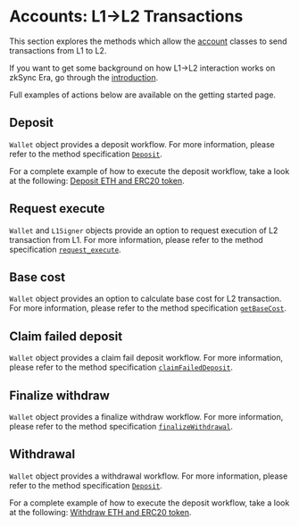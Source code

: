 # Accounts: L1->L2 Transactions

This section explores the methods which allow the [account](/sdk/python/accounts) classes to send transactions from L1 to L2.

If you want to get some background on how L1->L2 interaction works on zkSync Era, go through the
[introduction](https://docs.zksync.io/build/developer-reference/l1-l2-interoperability).

Full examples of actions below are available on the getting started page.

## Deposit

`Wallet` object provides a deposit workflow. For more information, please refer to the
method specification [`Deposit`](/sdk/python/accounts#deposit).

For a complete example of how to execute the deposit workflow, take a look at the following:
[Deposit ETH and ERC20 token](https://github.com/zksync-sdk/zksync2-examples/blob/main/python/01_deposit.py).

## Request execute

`Wallet` and `L1Signer` objects provide an option to request execution of L2 transaction from L1.
For more information, please refer to the method specification [`request_execute`](/sdk/python/accounts#requestexecute).

## Base cost

`Wallet` object provides an option to calculate base cost for L2 transaction. For more information, please refer to the
method specification [`getBaseCost`](/sdk/python/accounts#getbasecost).

## Claim failed deposit

`Wallet` object provides a claim fail deposit workflow. For more information, please refer to the method specification
[`claimFailedDeposit`](/sdk/python/accounts#claimfaileddeposit).

## Finalize withdraw

`Wallet` object provides a finalize withdraw workflow. For more information, please refer to the method specification
[`finalizeWithdrawal`](/sdk/python/accounts#finalizewithdrawal).

## Withdrawal

`Wallet` object provides a withdrawal workflow. For more information, please refer to the method specification [`Deposit`](/sdk/python/accounts#deposit).

For a complete example of how to execute the deposit workflow, take a look at the following:
[Withdraw ETH and ERC20 token](https://github.com/zksync-sdk/zksync2-examples/blob/main/python/09_withdrawal.py).
